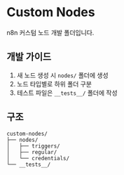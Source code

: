 # Custom Nodes

n8n 커스텀 노드 개발 폴더입니다.

## 개발 가이드

1. 새 노드 생성 시 `nodes/` 폴더에 생성
2. 노드 타입별로 하위 폴더 구분
3. 테스트 파일은 `__tests__/` 폴더에 작성

## 구조

```
custom-nodes/
├── nodes/
│   ├── triggers/
│   ├── regular/
│   └── credentials/
└── __tests__/
```
